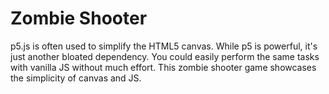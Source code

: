 # Zombie Shooter
p5.js is often used to simplify the HTML5 canvas. While p5 is powerful, it's just another bloated dependency. You could easily perform the same tasks with vanilla JS without much effort. This zombie shooter game showcases the simplicity of canvas and JS.